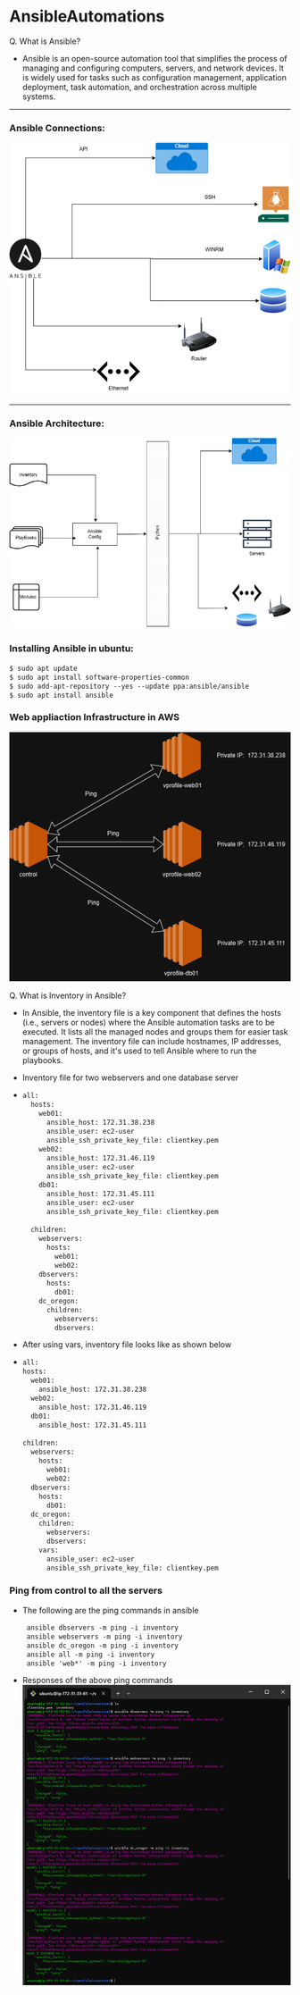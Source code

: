 # AnsibleAutomations

Q. What is Ansible?
- Ansible is an open-source automation tool that simplifies the process of managing and configuring computers, servers, and network devices. It is widely used for tasks such as configuration management, application deployment, task automation, and orchestration across multiple systems.

--- 

### **Ansible Connections**:

![Image](ansible.drawio.png)

---

### **Ansible Architecture:**

![Image](ansibleArch.drawio.png)

### **Installing Ansible in ubuntu:**

```
$ sudo apt update
$ sudo apt install software-properties-common
$ sudo add-apt-repository --yes --update ppa:ansible/ansible
$ sudo apt install ansible
```

### **Web appliaction Infrastructure in AWS**
![Image](ec2instances.drawio.png)


Q. What is Inventory in Ansible?
- In Ansible, the inventory file is a key component that defines the hosts (i.e., servers or nodes) where the Ansible automation tasks are to be executed. It lists all the managed nodes and groups them for easier task management. The inventory file can include hostnames, IP addresses, or groups of hosts, and it's used to tell Ansible where to run the playbooks.

- Inventory file for two webservers and one database server
- ```
  all:
    hosts:
      web01:
        ansible_host: 172.31.38.238
        ansible_user: ec2-user
        ansible_ssh_private_key_file: clientkey.pem
      web02:
        ansible_host: 172.31.46.119
        ansible_user: ec2-user
        ansible_ssh_private_key_file: clientkey.pem
      db01:
        ansible_host: 172.31.45.111
        ansible_user: ec2-user
        ansible_ssh_private_key_file: clientkey.pem
  
    children:
      webservers:
        hosts:
          web01:
          web02:
      dbservers:
        hosts:
          db01:
      dc_oregon:
        children:
          webservers:
          dbservers:
  
  ```

- After using vars, inventory file looks like as shown below
- ```
  all:
  hosts:
    web01:
      ansible_host: 172.31.38.238
    web02:
      ansible_host: 172.31.46.119
    db01:
      ansible_host: 172.31.45.111

  children:
    webservers:
      hosts:
        web01:
        web02:
    dbservers:
      hosts:
        db01:
    dc_oregon:
      children:
        webservers:
        dbservers:
      vars:
        ansible_user: ec2-user
        ansible_ssh_private_key_file: clientkey.pem 
  ```
### **Ping from control to all the servers**
- The following are the ping commands in ansible
   ```
    ansible dbservers -m ping -i inventory
    ansible webservers -m ping -i inventory
    ansible dc_oregon -m ping -i inventory
    ansible all -m ping -i inventory
    ansible 'web*' -m ping -i inventory
   ```
- Responses of the above ping commands
  ![Image](pingoutput.png)

